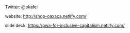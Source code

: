 
Twitter: @pkafei

website: http://shop-oaxaca.netlify.com/

slide deck: https://pwa-for-inclusive-capitalism.netlify.com/
